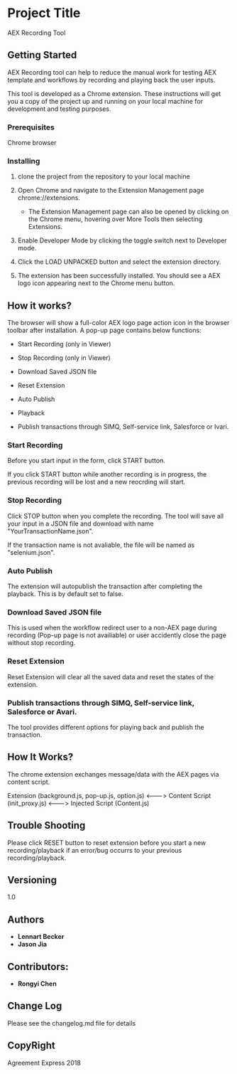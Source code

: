 # Project Title

AEX Recording Tool

## Getting Started

AEX Recording tool can help to reduce the manual work for testing AEX template and workflows by recording and playing back the user inputs. 

This tool is developed as a Chrome extension. These instructions will get you a copy of the project up and running on your local machine for development and testing purposes. 

### Prerequisites

Chrome browser

### Installing

1. clone the project from the repository to your local machine

2. Open Chrome and navigate to the Extension Management page chrome://extensions.
    * The Extension Management page can also be opened by clicking on the Chrome menu, hovering over More Tools then selecting Extensions.

3. Enable Developer Mode by clicking the toggle switch next to Developer mode.

4. Click the LOAD UNPACKED button and select the extension directory.

5. The extension has been successfully installed. You should see a AEX logo icon appearing next to the Chrome menu button.

## How it works?

The browser will show a full-color AEX logo page action icon in the browser toolbar after installation. A pop-up page contains below functions:

* Start Recording (only in Viewer)

* Stop Recording (only in Viewer)

* Download Saved JSON file

* Reset Extension

* Auto Publish

* Playback 

* Publish transactions through SIMQ, Self-service link, Salesforce or Ivari.

### Start Recording

Before you start input in the form, click START button. 

If you click START button while another recording is in progress, the previous recording will be lost and a new reocrding will start.

### Stop Recording

Click STOP button when you complete the recording. The tool will save all your input in a JSON file and download with name "YourTransactionName.json".

If the transaction name is not avaliable, the file will be named as "selenium.json".

### Auto Publish

The extension will autopublish the transaction after completing the playback. This is by default set to false. 

### Download Saved JSON file

This is used when the workflow redirect user to a non-AEX page during recording (Pop-up page is not availiable) or user accidently close the page without stop recording.

### Reset Extension

Reset Extension will clear all the saved data and reset the states of the extension.

### Publish transactions through SIMQ, Self-service link, Salesforce or Avari.

The tool provides different options for playing back and publish the transaction.

## How It Works?

The chrome extension exchanges message/data with the AEX pages via content script.

Extension (background.js, pop-up.js, option.js) <---> Content Script (init_proxy.js) <---> Injected Script (Content.js)

## Trouble Shooting

Please click RESET button to reset extension before you start a new recording/playback if an error/bug occurrs to your previous recording/playback.

## Versioning

1.0

## Authors

* **Lennart Becker** 
* **Jason Jia** 

## Contributors: 

* **Rongyi Chen**

## Change Log

Please see the changelog.md file for details

## CopyRight

Agreement Express 2018




